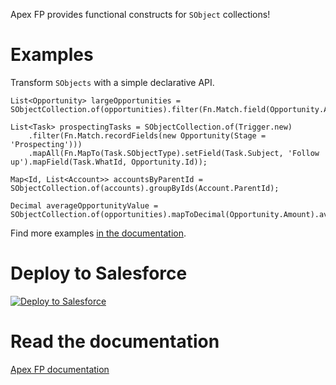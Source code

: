 Apex FP provides functional constructs for `SObject` collections!

# Examples

Transform `SObjects` with a simple declarative API.

```apex
List<Opportunity> largeOpportunities = SObjectCollection.of(opportunities).filter(Fn.Match.field(Opportunity.Amount).greaterThan(150000).also(Opportunity.AccountId).equals(accountId)).asList();
```

```apex
List<Task> prospectingTasks = SObjectCollection.of(Trigger.new)
	.filter(Fn.Match.recordFields(new Opportunity(Stage = 'Prospecting')))
	.mapAll(Fn.MapTo(Task.SObjectType).setField(Task.Subject, 'Follow up').mapField(Task.WhatId, Opportunity.Id));
```

```apex
Map<Id, List<Account>> accountsByParentId = SObjectCollection.of(accounts).groupByIds(Account.ParentId);
```

```apex
Decimal averageOpportunityValue = SObjectCollection.of(opportunities).mapToDecimal(Opportunity.Amount).average();
```
Find more examples <a href="https://apexfp.org/examples">in the documentation</a>.

# Deploy to Salesforce

<a href="https://githubsfdeploy.herokuapp.com?owner=ipavlic&repo=apex-fp&ref=master">
  <img alt="Deploy to Salesforce" src="https://raw.githubusercontent.com/afawcett/githubsfdeploy/master/deploy.png">
</a>

# Read the documentation

<a href="https://www.apexfp.org">Apex FP documentation</a>